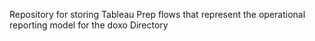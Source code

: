 Repository for storing Tableau Prep flows that represent the operational reporting model for the doxo Directory
